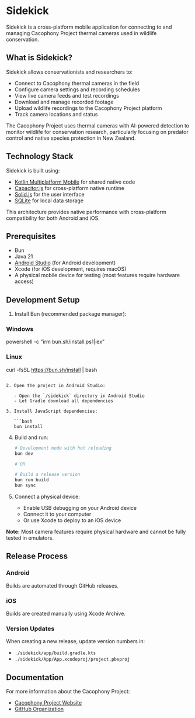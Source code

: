 # Sidekick

Sidekick is a cross-platform mobile application for connecting to and managing Cacophony Project thermal cameras used in wildlife conservation.

## What is Sidekick?

Sidekick allows conservationists and researchers to:

- Connect to Cacophony thermal cameras in the field
- Configure camera settings and recording schedules
- View live camera feeds and test recordings
- Download and manage recorded footage
- Upload wildlife recordings to the Cacophony Project platform
- Track camera locations and status

The Cacophony Project uses thermal cameras with AI-powered detection to monitor wildlife for conservation research, particularly focusing on predator control and native species protection in New Zealand.

## Technology Stack

Sidekick is built using:

- [Kotlin Multiplatform Mobile](https://kotlinlang.org/docs/multiplatform-mobile-getting-started.html) for shared native code
- [Capacitor.js](https://capacitorjs.com/) for cross-platform native runtime
- [Solid.js](https://www.solidjs.com/) for the user interface
- [SQLite](https://www.sqlite.org/) for local data storage

This architecture provides native performance with cross-platform compatibility for both Android and iOS.

## Prerequisites

- Bun
- Java 21
- [Android Studio](https://developer.android.com/studio) (for Android development)
- Xcode (for iOS development, requires macOS)
- A physical mobile device for testing (most features require hardware access)

## Development Setup

1. Install Bun (recommended package manager):

### Windows

powershell -c "irm bun.sh/install.ps1|iex"

### Linux

curl -fsSL https://bun.sh/install | bash
```

2. Open the project in Android Studio:

   - Open the `/sidekick` directory in Android Studio
   - Let Gradle download all dependencies

3. Install JavaScript dependencies:

   ```bash
   bun install
   ```

4. Build and run:

   ```bash
   # Development mode with hot reloading
   bun dev

   # OR

   # Build a release version
   bun run build
   bun sync
   ```

5. Connect a physical device:
   - Enable USB debugging on your Android device
   - Connect it to your computer
   - Or use Xcode to deploy to an iOS device

**Note:** Most camera features require physical hardware and cannot be fully tested in emulators.

## Release Process

### Android

Builds are automated through GitHub releases.

### iOS

Builds are created manually using Xcode Archive.

### Version Updates

When creating a new release, update version numbers in:

- `./sidekick/app/build.gradle.kts`
- `./sidekick/App/App.xcodeproj/project.pbxproj`

## Documentation

For more information about the Cacophony Project:

- [Cacophony Project Website](https://cacophony.org.nz/)
- [GitHub Organization](https://github.com/TheCacophonyProject)

